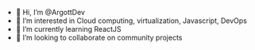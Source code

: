 - 👋 Hi, I’m @ArgottDev
- 👀 I’m interested in Cloud computing, virtualization, Javascript, DevOps
- 🌱 I’m currently learning ReactJS
- 💞️ I’m looking to collaborate on community projects
  

<!---
ArgottDev/ArgottDev is a ✨ special ✨ repository because its `README.md` (this file) appears on your GitHub profile.
You can click the Preview link to take a look at your changes.
--->
